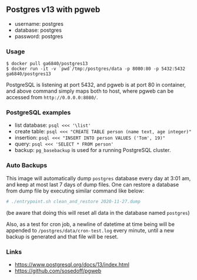 ## Postgres v13 with pgweb

* username: postgres
* database: postgres
* password: postgres

### Usage
```
$ docker pull ga6840/postgres13
$ docker run -it -v `pwd`/tmp:/postgres/data -p 8080:80 -p 5432:5432 ga6840/postgres13
```
PostgreSQL is listening at port 5432, and pgweb is at port 80 in container, and above
command simply maps both to host, where pgweb can be accessed from `http://0.0.0.0:8080/`.

### PostgreSQL examples
* list database: `psql <<< '\list'`
* create table: `psql <<< "CREATE TABLE person (name text, age integer)"`
* insertion: `psql <<< "INSERT INTO person VALUES ('Tom', 19)"`
* query: `psql <<< 'SELECT * FROM person'`
* backup: `pg_basebackup` is used for a running PostgreSQL cluster.

### Auto Backups
This image will automatically dump `postgres` database every day at 3:01 am, and keep at most last 7 days of dump files.
One can restore a database from dump file by executing similar command like below:
```sh
# ./entrypoint.sh clean_and_restore 2020-11-27.dump
```
(be aware that doing this will reset all data in the database named `postgres`)

Also, as a test for cron job, a newline of datetime at time being will be appended to `/postgres/data/cron-test.log` every minute, until a new backup is generated and that file will be reset.

### Links
* https://www.postgresql.org/docs/13/index.html
* https://github.com/sosedoff/pgweb
